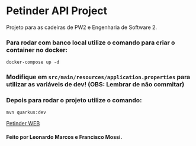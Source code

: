 # Petinder API Project

Projeto para as cadeiras de PW2 e Engenharia de Software 2.

### Para rodar com banco local utilize o comando para criar o container no docker:
```shell script
docker-compose up -d
```

### Modifique em `src/main/resources/application.properties` para utilizar as variáveis de dev! (OBS: Lembrar de não commitar)

### Depois para rodar o projeto utilize o comando:
```shell script
mvn quarkus:dev
```

[Petinder WEB](https://github.com/lmarcosss/petinder-web)

#### Feito por Leonardo Marcos e Francisco Mossi.